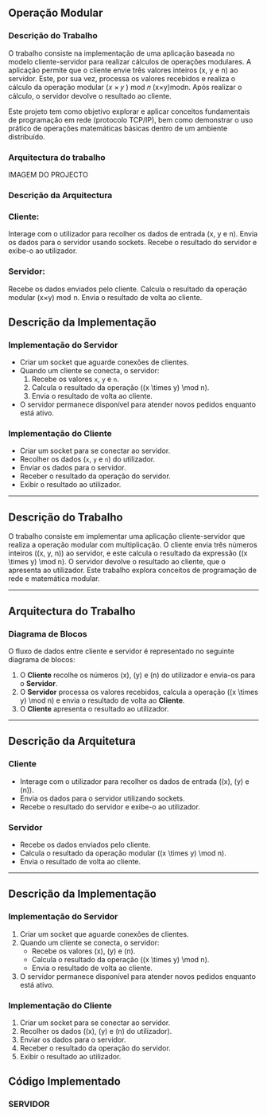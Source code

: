 Operação Modular
--
### Descrição do Trabalho


O trabalho consiste na implementação de uma aplicação baseada no modelo cliente-servidor para realizar cálculos de operações modulares. A aplicação permite que o cliente envie três valores inteiros (x, y e n) ao servidor. Este, por sua vez, processa os valores recebidos e realiza o cálculo da operação modular 
(𝑥 × 𝑦 ) mod 𝑛
(x×y)modn. Após realizar o cálculo, o servidor devolve o resultado ao cliente.

Este projeto tem como objetivo explorar e aplicar conceitos fundamentais de programação em rede (protocolo TCP/IP), bem como demonstrar o uso prático de operações matemáticas básicas dentro de um ambiente distribuído.

### Arquitectura do trabalho

IMAGEM DO PROJECTO

### Descrição da Arquitectura

### Cliente:
  Interage com o utilizador para recolher os dados de entrada (x, y e n).
Envia os dados para o servidor usando sockets.
Recebe o resultado do servidor e exibe-o ao utilizador.

### Servidor:
  Recebe os dados enviados pelo cliente.
Calcula o resultado da operação modular (x×y) mod  n.
Envia o resultado de volta ao cliente.

## Descrição da Implementação

### Implementação do Servidor
- Criar um socket que aguarde conexões de clientes.
- Quando um cliente se conecta, o servidor:
  1. Recebe os valores `x`, `y` e `n`.
  2. Calcula o resultado da operação \((x \times y) \mod n\).
  3. Envia o resultado de volta ao cliente.
- O servidor permanece disponível para atender novos pedidos enquanto está ativo.

### Implementação do Cliente
- Criar um socket para se conectar ao servidor.
- Recolher os dados (`x`, `y` e `n`) do utilizador.
- Enviar os dados para o servidor.
- Receber o resultado da operação do servidor.
- Exibir o resultado ao utilizador.

---

## Descrição do Trabalho
O trabalho consiste em implementar uma aplicação cliente-servidor que realiza a operação modular com multiplicação. O cliente envia três números inteiros (\(x, y, n\)) ao servidor, e este calcula o resultado da expressão \((x \times y) \mod n\). O servidor devolve o resultado ao cliente, que o apresenta ao utilizador. Este trabalho explora conceitos de programação de rede e matemática modular.

---

## Arquitectura do Trabalho

### Diagrama de Blocos
O fluxo de dados entre cliente e servidor é representado no seguinte diagrama de blocos:

1. O **Cliente** recolhe os números \(x\), \(y\) e \(n\) do utilizador e envia-os para o **Servidor**.
2. O **Servidor** processa os valores recebidos, calcula a operação \((x \times y) \mod n\) e envia o resultado de volta ao **Cliente**.
3. O **Cliente** apresenta o resultado ao utilizador.

---

## Descrição da Arquitetura

### Cliente
- Interage com o utilizador para recolher os dados de entrada (\(x\), \(y\) e \(n\)).
- Envia os dados para o servidor utilizando sockets.
- Recebe o resultado do servidor e exibe-o ao utilizador.

### Servidor
- Recebe os dados enviados pelo cliente.
- Calcula o resultado da operação modular \((x \times y) \mod n\).
- Envia o resultado de volta ao cliente.

---

## Descrição da Implementação

### Implementação do Servidor
1. Criar um socket que aguarde conexões de clientes.
2. Quando um cliente se conecta, o servidor:
   - Recebe os valores \(x\), \(y\) e \(n\).
   - Calcula o resultado da operação \((x \times y) \mod n\).
   - Envia o resultado de volta ao cliente.
3. O servidor permanece disponível para atender novos pedidos enquanto está ativo.

### Implementação do Cliente
1. Criar um socket para se conectar ao servidor.
2. Recolher os dados (\(x\), \(y\) e \(n\) do utilizador).
3. Enviar os dados para o servidor.
4. Receber o resultado da operação do servidor.
5. Exibir o resultado ao utilizador.

Código Implementado
---
### SERVIDOR



